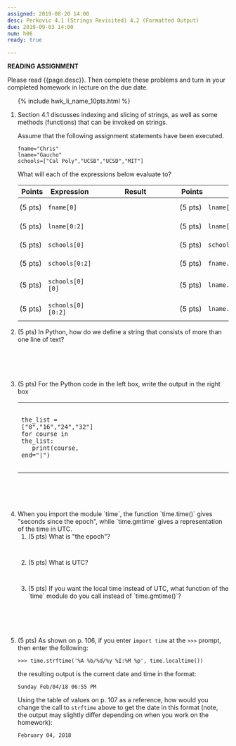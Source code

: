 ```yaml
---
assigned: 2019-08-20 14:00
desc: Perkovic 4.1 (Strings Revisited) 4.2 (Formatted Output)
due: 2019-09-03 14:00
num: h06
ready: true

---
```


<b>READING ASSIGNMENT</b>

Please read {{page.desc}}. Then complete these problems and turn in your completed homework in lecture on the due date.

<ol>

{% include hwk_li_name_10pts.html %}
<li markdown="1">  Section 4.1 discusses indexing and slicing of strings, as well as some methods (functions) that can be invoked on strings.

Assume that the following assignment statements have been executed.  

```
fname="Chris"
lname="Gaucho"
schools=["Cal Poly","UCSB","UCSD","MIT"]
```

What will each of the expressions below evaluate to?

<style>
div.bigger table * td { padding: 0.7em 3pt 0.7em 3pt; }
span.wide { padding: 0pt 4em 0pt 4em; }
</style>

<div class="bigger" markdown="1">

| Points  | Expression  | <span class="wide">Result</span> | Points  | Expression  | <span class="wide">Result</span> |
|---------|-------------|--------|---------|-------------|--------|
| (5 pts) | `fname[0]`       |        | (5 pts) | `lname[:2]`|         |
| (5 pts) | `lname[0:2]`     |        | (5 pts) | `lname[-3:]`|        |
| (5 pts) | `schools[0]`     |        | (5 pts) | `schools[1:]`  |      |
| (5 pts) | `schools[0:2]`   |        | (5 pts) | `fname.find('h')`  |        |
| (5 pts) | `schools[0][0]`  |        | (5 pts) | `lname.find('ch')`    |          |
| (5 pts) | `schools[0][0:2]`|        | (5 pts) | `lname.replace('cho','di')`    |        | 

</div>

<div class="pagebreak">
</div>

</li>



<li style="margin-bottom:6em;" markdown="1"> (5 pts) In Python, how do we define a string that consists of more than one line of text? 
</li>

<style>
td.answer_box { width: 30em; height: 10em; }
</style>


<li style="margin-bottom:6em;" markdown="1"> (5 pts) For the Python code in the left box, write the output in the right box

<table>
<tr>
<td markdown="1">

```
the_list = ["8","16","24","32"]
for course in the_list:
   print(course, end="|")
```

</td>
<td class="answer_box">
</td>
</tr>
</table>

</li>


<li style="margin-bottom:6em;" markdown="1"> When you import the module `time`, the function `time.time()` gives "seconds since the epoch", while `time.gmtime` gives a representation of the time in UTC.   
<ol>
<li style="margin-bottom:3em;" markdown="1"> (5 pts) What is "the epoch"?
</li>

<li style="margin-bottom:3em;" markdown="1"> (5 pts) What is UTC?
</li>
<li style="margin-bottom:3em;" markdown="1"> (5 pts) If you want the local time instead of UTC, what function of the `time` module do you call instead of `time.gmtime()`?
</li>

</ol>

</li>

<li markdown="1" style="margin-bottom:4em;">

(5 pts) As shown on p. 106, if you enter `import time`
at the `>>>` prompt, then enter the following:

```
>>> time.strftime('%A %b/%d/%y %I:%M %p', time.localtime())
```

the resulting output is the current date and time in the format:

```
Sunday Feb/04/18 06:55 PM
```

Using the table of values on p. 107 as a reference, how would you change the call to `strftime` above to get the date in this format (note, the output may slightly differ depending on when you work on the homework): 

```
February 04, 2018
```

</li>

</ol>